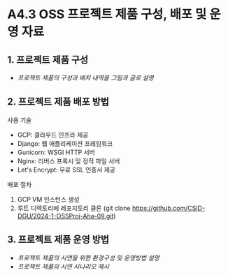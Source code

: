 # A4.3 OSS 프로젝트 제품 구성, 배포 및 운영 자료  

## 1. 프로젝트 제품 구성

- *프로젝트 제품의 구성과 배치 내역을 그림과 글로 설명*  
  
## 2. 프로젝트 제품 배포 방법  
사용 기술
- GCP: 클라우드 인프라 제공
- Django: 웹 애플리케이션 프레임워크
- Gunicorn: WSGI HTTP 서버
- Nginx: 리버스 프록시 및 정적 파일 서버
- Let's Encrypt: 무료 SSL 인증서 제공

배포 절차
1. GCP VM 인스턴스 생성
2. 루트 디렉토리에 레포지토리 클론 (git clone https://github.com/CSID-DGU/2024-1-OSSProj-Aha-09.git)

## 3. 프로젝트 제품 운영 방법  

- *프로젝트 제품의 시연을 위한 환경구성 및 운영방법 설명*
- *프로젝트 제품의 시연 시나리오 제시*  

